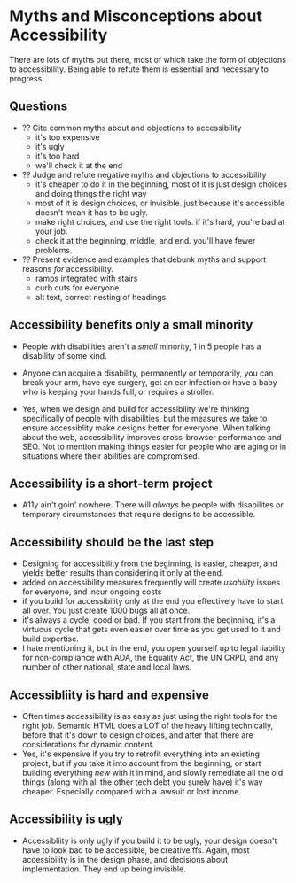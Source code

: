 # Myths and Misconceptions about Accessibility

There are lots of myths out there, most of which take the form of objections to accessibility. Being able to refute them is essential and necessary to progress.

## Questions

- ?? Cite common myths about and objections to accessibility
  - it's too expensive
  - it's ugly
  - it's too hard
  - we'll check it at the end
- ?? Judge and refute negative myths and objections to accessibility
  - it's cheaper to do it in the beginning, most of it is just design choices and doing things the right way
  - most of it is design choices, or invisible. just because it's accessible doesn't mean it has to be ugly.
  - make right choices, and use the right tools. if it's hard, you're bad at your job.
  - check it at the beginning, middle, and end. you'll have fewer problems.
- ?? Present evidence and examples that debunk myths and support reasons *for* accessibility.
  - ramps integrated with stairs
  - curb cuts for everyone
  - alt text, correct nesting of headings

## Accessibility benefits only a small minority

- People with disabilities aren't a *small* minority, 1 in 5 people has a disability of some kind.

- Anyone can acquire a disability, permanently or temporarily, you can break your arm, have eye surgery, get an ear infection or have a baby who is keeping your hands full, or requires a stroller.

- Yes, when we design and build for accessibility we're thinking specifically of people with disabilities, but the measures we take to ensure accessiblity make designs better for everyone. When talking about the web, accessibility improves cross-browser performance and SEO. Not to mention making things easier for people who are aging or in situations where their abilities are compromised.

## Accessibility is a short-term project

- A11y ain't goin' nowhere. There will *always* be people with disabilites or temporary circumstances that require designs to be accessible.

## Accessibility should be the last step

- Designing for accessibility from the beginning, is easier, cheaper, and yields better results than considering it only at the end.
- added on accessibility measures frequently will create *usability* issues for everyone, and incur ongoing costs
- if you build for accessibility only at the end you effectively have to start all over. You just create 1000 bugs all at once.
- it's always a cycle, good or bad. If you start from the beginning, it's a virtuous cycle that gets even easier over time as you get used to it and build expertise.
- I hate mentioning it, but in the end, you open yourself up to legal liability for non-compliance with ADA, the Equality Act, the UN CRPD, and any number of other national, state and local laws.

## Accessibliity is hard and expensive

- Often times accessibility is as easy as just using the right tools for the right job. Semantic HTML does a LOT of the heavy lifting technically, before that it's down to design choices, and after that there are considerations for dynamic content.
- Yes, it's expensive if you try to retrofit everything into an existing project, but if you take it into account from the beginning, or start building everything *new* with it in mind, and slowly remediate all the old things (along with all the other tech debt you surely have) it's way cheaper. Especially compared with a lawsuit or lost income.

## Accessibility is ugly

- Accessibliity is only ugly if you build it to be ugly, your design doesn't have to look bad to be accessible, be creative ffs. Again, most accessibility is in the design phase, and decisions about implementation. They end up being invisible.
